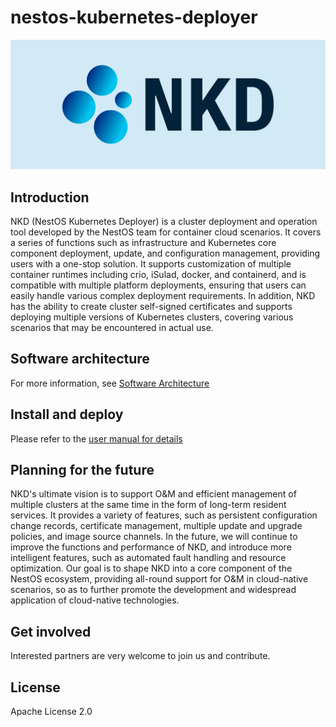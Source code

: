 # nestos-kubernetes-deployer
![ignition_design_2](/docs/logo/nkd-logo.png)

## Introduction

NKD (NestOS Kubernetes Deployer) is a cluster deployment and operation tool developed by the NestOS team for container cloud scenarios. It covers a series of functions such as infrastructure and Kubernetes core component deployment, update, and configuration management, providing users with a one-stop solution. It supports customization of multiple container runtimes including crio, iSulad, docker, and containerd, and is compatible with multiple platform deployments, ensuring that users can easily handle various complex deployment requirements. In addition, NKD has the ability to create cluster self-signed certificates and supports deploying multiple versions of Kubernetes clusters, covering various scenarios that may be encountered in actual use.

## Software architecture

For more information, see [Software Architecture](docs/en/overall_design.md)

## Install and deploy

Please refer to the [user manual for details](docs/en/manual.md)

## Planning for the future

NKD's ultimate vision is to support O&M and efficient management of  multiple clusters at the same time in the form of long-term resident  services. It provides a variety of features, such as persistent  configuration change records, certificate management, multiple update  and upgrade policies, and image source channels. In the future, we will  continue to improve the functions and performance of NKD, and introduce  more intelligent features, such as automated fault handling and resource optimization. Our goal is to shape NKD into a core component of the  NestOS ecosystem, providing all-round support for O&M in  cloud-native scenarios, so as to further promote the development and  widespread application of cloud-native technologies. 

## Get involved

Interested partners are very welcome to join us and contribute. 

## License

Apache License 2.0
